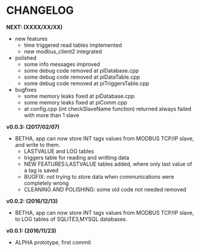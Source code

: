 CHANGELOG
===

**NEXT: (XXXX/XX/XX)**

+ new features
    - time triggered read tables implemented
    - new modbus_client2 integrated
+ polished
    - some info messages improved
    - some debug code removed at piDatabase.cpp
    - some debug code removed at piDataTable.cpp
    - some debug code removed at piTriggersTable.cpp
+ bugfixes
    - some memory leaks fixed at piDatabase.cpp
    - some memory leaks fixed at piComm.cpp
    - at config.cpp (int checkSlaveName function) returned always failed with more than 1 slave

**v0.0.3: (2017/02/07)**
+ BETHA, app can now store INT tags values from MODBUS TCP/IP slave, and write to them.
    - LASTVALUE and LOG tables
    - triggers table for reading and writting data
    - NEW FEATURES:LASTVALUE tables added, where only last value of a tag is saved
    - BUGFIX: not trying to store data when communications were completely wrong
    - CLEANING AND POLISHING: some old code not needed removed

**v0.0.2: (2016/12/13)**

+ BETHA, app can now store INT tags values from MODBUS TCP/IP slave, to LOG tables of SQLITE3,MYSQL databases.

**v0.0.1: (2016/11/23)**

+ ALPHA prototype, first commit

